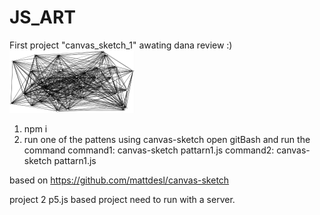 # JS_ART
First project "canvas_sketch_1" awating dana review :)
<img src="canvas_sketch_1/pattern1.PNG" width="200" height="100"/>
1. npm i
2. run one of the pattens using canvas-sketch
open gitBash and run the command
command1: canvas-sketch pattarn1.js
command2: canvas-sketch pattarn1.js

based on
https://github.com/mattdesl/canvas-sketch

project 2
p5.js based project need to run with a server.
